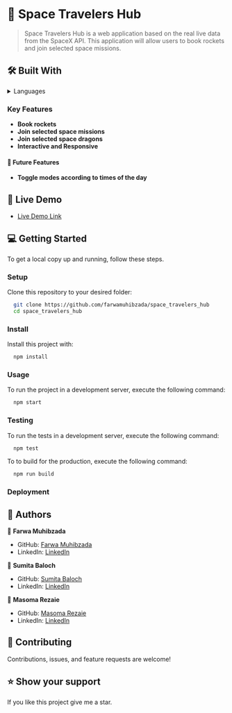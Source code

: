 <!-- PROJECT DESCRIPTION -->

# 📖 Space Travelers Hub 

>  Space Travelers Hub is a web application based on the real live data from the SpaceX API. This application will allow users to book rockets and join selected space missions.

## 🛠 Built With <a name="built-with"></a>


<details>
  <summary>Languages</summary>
  <ul>
    <li>React</li>
    <li>Redux</li>
    <li>React Bootstrap</li>
  </ul>
</details>

<!-- Features -->

### Key Features <a name="key-features"></a>

- **Book rockets**
- **Join selected space missions**
- **Join selected space dragons**
- **Interactive and Responsive**


#### 🔭 Future Features <a name="future-features"></a>

- **Toggle modes according to times of the day**

<!-- LIVE DEMO -->

## 🚀 Live Demo <a name="live-demo"></a>

- <a href="" target="_blank">Live Demo Link</a>


<!-- GETTING STARTED -->

## 💻 Getting Started <a name="getting-started"></a>

To get a local copy up and running, follow these steps.

### Setup

Clone this repository to your desired folder:

```sh
  git clone https://github.com/farwamuhibzada/space_travelers_hub
  cd space_travelers_hub
```

### Install

Install this project with:

```sh
  npm install
```

### Usage

To run the project in a development server, execute the following command:

```sh
  npm start
```

### Testing

To run the tests in a development server, execute the following command:

```sh
  npm test
```

To to build for the production, execute the following command:

```sh
  npm run build
```

### Deployment


<!-- AUTHORS -->

## 👥 Authors

<a name="authors"></a>

👤 **Farwa Muhibzada**

- GitHub: [Farwa Muhibzada](https://github.com/FarwaMuhibZada)
- LinkedIn: [LinkedIn](https://www.linkedin.com/in/farwamohibzada/)

👤 **Sumita Baloch**

- GitHub: [Sumita Baloch](https://github.com/S-BLH)
- LinkedIn: [LinkedIn](https://www.linkedin.com/in/sumita-balouch-959197309?utm_source=share&utm_campaign=share_via&utm_content=profile&utm_medium=ios_app)

👤 **Masoma Rezaie**

- GitHub: [Masoma Rezaie](https://github.com/MasomRezaie)
- LinkedIn: [LinkedIn](https://www.linkedin.com/in/miss-masoma-99b85522a?utm_source=share&utm_campaign=share_via&utm_content=profile&utm_medium=android_app)


<!-- CONTRIBUTING -->

## 🤝 Contributing <a name="contributing"></a>

Contributions, issues, and feature requests are welcome!

<!-- SUPPORT -->

## ⭐️ Show your support <a name="support"></a>

If you like this project give me a star.
